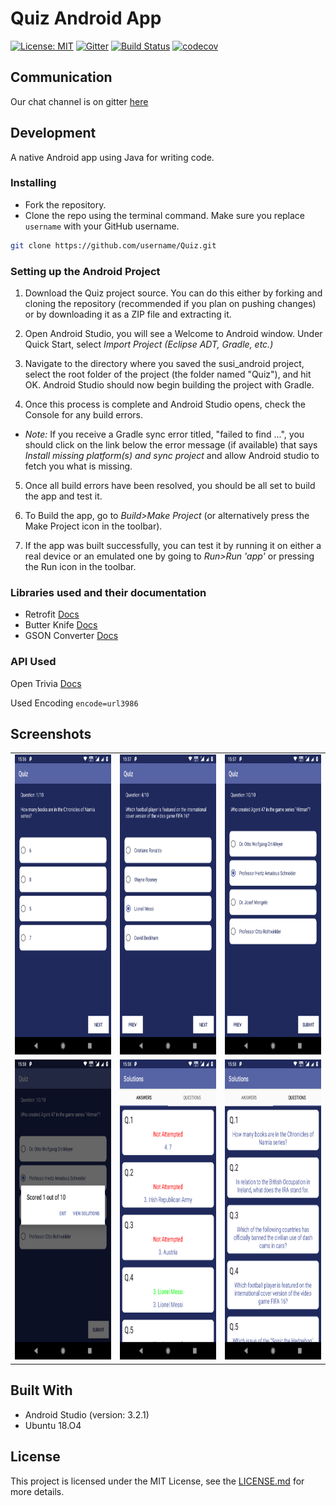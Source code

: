 # Quiz Android App

[![License: MIT](https://img.shields.io/badge/License-MIT-yellow.svg)](https://opensource.org/licenses/MIT)
[![Gitter](https://badges.gitter.im/immadisairaj/Quiz.svg)](https://gitter.im/immadisairaj/Quiz?utm_source=badge&utm_medium=badge&utm_campaign=pr-badge&utm_content=badge)
[![Build Status](https://travis-ci.org/immadisairaj/Quiz.svg?branch=master)](https://travis-ci.org/immadisairaj/Quiz)
[![codecov](https://codecov.io/gh/immadisairaj/Quiz/branch/master/graph/badge.svg)](https://codecov.io/gh/immadisairaj/Quiz)

## Communication

Our chat channel is on gitter [here](https://gitter.im/immadisairaj/Quiz)

## Development

A native Android app using Java for writing code.

### Installing

- Fork the repository. 
- Clone the repo using the terminal command. Make sure you replace `username` with your GitHub username.
```bash
git clone https://github.com/username/Quiz.git 
```

### Setting up the Android Project

1. Download the Quiz project source. You can do this either by forking and cloning the repository (recommended if you plan on pushing changes) or by downloading it as a ZIP file and extracting it.

2. Open Android Studio, you will see a Welcome to Android window. Under Quick Start, select _Import Project (Eclipse ADT, Gradle, etc.)_

3. Navigate to the directory where you saved the susi_android project, select the root folder of the project (the folder named "Quiz"), and hit OK. Android Studio should now begin building the project with Gradle.

4. Once this process is complete and Android Studio opens, check the Console for any build errors.

  - _Note:_ If you receive a Gradle sync error titled, "failed to find ...", you should click on the link below the error message (if available) that says _Install missing platform(s) and sync project_ and allow Android studio to fetch you what is missing.

5. Once all build errors have been resolved, you should be all set to build the app and test it.

6. To Build the app, go to _Build>Make Project_ (or alternatively press the Make Project icon in the toolbar).

7. If the app was built successfully, you can test it by running it on either a real device or an emulated one by going to _Run>Run 'app'_ or pressing the Run icon in the toolbar.


### Libraries used and their documentation

- Retrofit [Docs](http://square.github.io/retrofit/2.x/retrofit/)
- Butter Knife [Docs](https://github.com/JakeWharton/butterknife/)
- GSON Converter [Docs](https://github.com/square/retrofit/tree/master/retrofit-converters/gson/)

### API Used

Open Trivia [Docs](https://opentdb.com/api_config.php/)

Used Encoding `encode=url3986`


## Screenshots

<table>
  <tr>
    <td><img src="/screenshots/Screenshot_4.png" height = "480" width="270"></td>
    <td><img src="/screenshots/Screenshot_5.png" height = "480" width="270"></td>
    <td><img src="/screenshots/Screenshot_6.png" height = "480" width="270"></td>
  </tr>
  <tr>
    <td><img src="/screenshots/Screenshot_7.png" height = "480" width="270"></td>
    <td><img src="/screenshots/Screenshot_8.png" height = "480" width="270"></td>
    <td><img src="/screenshots/Screenshot_9.png" height = "480" width="270"></td>
</table>

## Built With

- Android Studio (version: 3.2.1)
- Ubuntu 18.O4

## License

This project is licensed under the MIT License, see the [LICENSE.md](https://github.com/immadisairaj/Quiz/blob/master/LICENSE) for more details.
